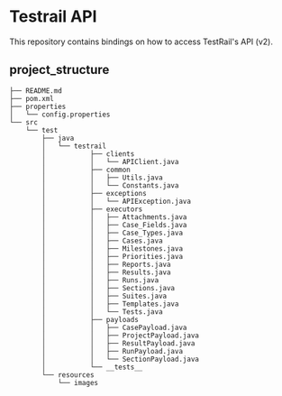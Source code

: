 # Testrail API
This repository contains bindings on how to access TestRail's API (v2). 

## project_structure

    ├── README.md
    ├── pom.xml
    ├── properties
    │   └── config.properties
    └── src
        └── test
            ├── java
            │   └── testrail
            │           ├── clients
            │           │   └── APIClient.java
            │           ├── common
            │           │   ├── Utils.java
            │           │   └── Constants.java
            │           ├── exceptions
            │           │   └── APIException.java
            │           ├── executors
            │           │   ├── Attachments.java
            │           │   ├── Case_Fields.java
            │           │   ├── Case_Types.java
            │           │   ├── Cases.java
            │           │   ├── Milestones.java
            │           │   ├── Priorities.java
            │           │   ├── Reports.java
            │           │   ├── Results.java
            │           │   ├── Runs.java
            │           │   ├── Sections.java
            │           │   ├── Suites.java
            │           │   ├── Templates.java
            │           │   └── Tests.java
            │           ├── payloads
            │           │   ├── CasePayload.java
            │           │   ├── ProjectPayload.java
            │           │   ├── ResultPayload.java
            │           │   ├── RunPayload.java
            │           │   └── SectionPayload.java     
            │           └── __tests__          
            └── resources
                └── images